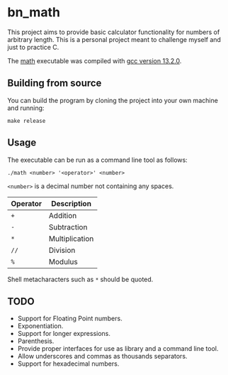 # bn_math

This project aims to provide basic calculator functionality for numbers of
arbitrary length. This is a personal project meant to challenge myself and
just to practice C.

The [math](./math) executable was compiled with [gcc version 13.2.0](https://gcc.gnu.org/gcc-13/).

## Building from source

You can build the program by cloning the project into your own machine and running:

`make release`

## Usage

The executable can be run as a command line tool as follows:

`./math <number> '<operator>' <number>`

`<number>` is a decimal number not containing any spaces.

| **Operator** | **Description** |
| ------ | ------- |
| `+` | Addition |
| `-` | Subtraction |
| `*` | Multiplication |
| `//` | Division |
| `%` | Modulus |

Shell metacharacters such as `*` should be quoted.

## TODO

- Support for Floating Point numbers.
- Exponentiation.
- Support for longer expressions.
- Parenthesis.
- Provide proper interfaces for use as library and a command line tool.
- Allow underscores and commas as thousands separators.
- Support for hexadecimal numbers.
